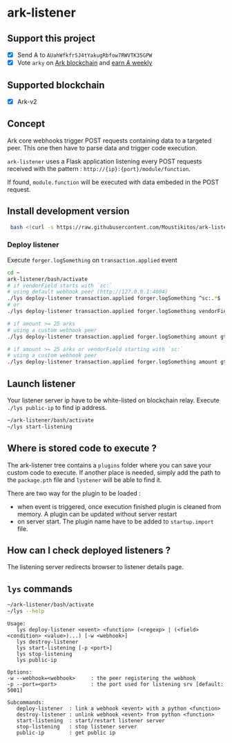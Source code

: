 # ark-listener

## Support this project

  * [X] Send &#1126; to `AUahWfkfr5J4tYakugRbfow7RWVTK35GPW`
  * [X] Vote `arky` on [Ark blockchain](https://explorer.ark.io) and [earn &#1126; weekly](http://arky-delegate.info/arky)

## Supported blockchain

 * [X] Ark-v2

## Concept

Ark core webhooks trigger POST requests containing data to a targeted peer. This one then have to parse data and trigger code execution.

`ark-listener` uses a Flask application listening every POST requests received with the pattern : `http://{ip}:{port}/module/function`.

If found, `module.function` will be executed with data embeded in the POST request.

## Install development version

```bash
 bash <(curl -s https://raw.githubusercontent.com/Moustikitos/ark-listener/master/bash/lys-install.sh)
```

### Deploy listener

Execute `forger.logSomething` on `transaction.applied` event

```bash
cd ~
ark-listener/bash/activate
# if vendorField starts with `sc:`
# using default webhook peer (http://127.0.0.1:4004)
./lys deploy-listener transaction.applied forger.logSomething ^sc:.*$
# or
./lys deploy-listener transaction.applied forger.logSomething vendorField regexp ^sc:.*$

# if amount >= 25 arks
# using a custom webhook peer
./lys deploy-listener transaction.applied forger.logSomething amount gte 2500000000 -w http://dpos.arky-delegate.info:4004

# if amount >= 25 arks or vendorField starting with `sc:`
# using a custom webhook peer
./lys deploy-listener transaction.applied forger.logSomething amount gte 2500000000 vendorField regexp ^sc:.*$ -w http://dpos.arky-delegate.info:4004
```

## Launch listener

Your listener server ip have to be white-listed on blockchain relay. Execute `./lys public-ip` to find ip address.

```bash
~/ark-listener/bash/activate
~/lys start-listening
```

## Where is stored code to execute ?

The ark-listener tree contains a `plugins` folder where you can save your custom code to execute. If another place is needed, simply add the path to the `package.pth` file and `lystener` will be able to find it.

There are two way for the plugin to be loaded :
  * when event is triggered, once execution finished plugin is cleaned from memory. A plugin can be updated without server restart
  * on server start. The plugin name have to be added to `startup.import` file.

## How can I check deployed listeners ?

The listening server redirects browser to listener details page.

## `lys` commands

```bash
~/ark-listener/bash/activate
~/lys --help
```

```
Usage:
   lys deploy-listener <event> <function> (<regexp> | (<field> <condition> <value>)...) [-w <webhook>]
   lys destroy-listener
   lys start-listening [-p <port>]
   lys stop-listening
   lys public-ip

Options:
-w --webhook=<webhook>     : the peer registering the webhook
-p --port=<port>           : the port used for listening srv [default: 5001]

Subcommands:
   deploy-listener  : link a webhook <event> with a python <function> 
   destroy-listener : unlink webhook <event> from python <function>
   start-listening  : start/restart listener server
   stop-listening   : stop listener server
   public-ip        : get public ip
```
